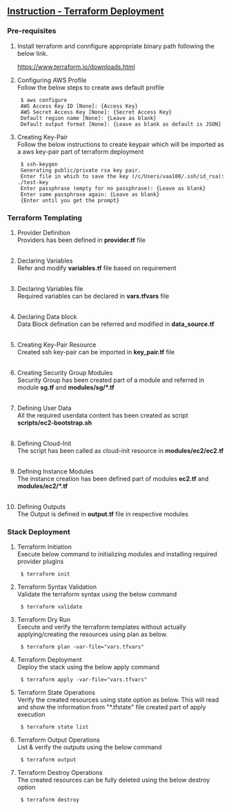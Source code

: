 <h2><u>Instruction - Terraform Deployment</u></h2>

<h3>Pre-requisites</h3>
  
1. Install terraform and connfigure appropriate binary path following the below link.</br>

      <a href="https://www.terraform.io/downloads.html"> https://www.terraform.io/downloads.html</a></br>

2. Configuring AWS Profile</br>
    Follow the below steps to create aws default profile</br>

        $ aws configure
        AWS Access Key ID [None]: {Access Key}
        AWS Secret Access Key [None]: {Secret Access Key}
        Default region name [None]: {Leave as blank}
        Default output format [None]: {Leave as blank as default is JSON}

3. Creating Key-Pair</br>
    Follow the below instructions to create keypair which will be imported as a aws key-pair part of terraform deployment</br>

        $ ssh-keygen
        Generating public/private rsa key pair.
        Enter file in which to save the key (/c/Users/vaa100/.ssh/id_rsa): ./test-key
        Enter passphrase (empty for no passphrase): {Leave as blank}
        Enter same passphrase again: {Leave as blank}
        {Enter until you get the prompt}

<h3>Terraform Templating</h3>
  
1. Provider Definition</br>
    Providers has been defined in <b>provider.tf</b> file</br></br>

2. Declaring Variables</br>
    Refer and modify <b>variables.tf</b> file based on requirement</br></br>

3. Declaring Variables file</br>
    Required variables can be declared in <b>vars.tfvars</b> file</br></br>

4. Declaring Data block</br>
    Data Block defination can be referred and modified in <b>data_source.tf</b></br></br>

5. Creating Key-Pair Resource</br>
    Created ssh key-pair can be imported in <b>key_pair.tf</b> file</br></br>

6. Creating Security Group Modules</br>
    Security Group has been created part of a module and referred in module <b>sg.tf</b> and <b>modules/sg/*.tf</b> </br></br>

7. Defining User Data</br>
    All the required userdata content has been created as script <b>scripts/ec2-bootstrap.sh</b></br></br>

8. Defining Cloud-Init</br>
    The script has been called as cloud-init resource in <b>modules/ec2/ec2.tf</b></br></br>

9. Defining Instance Modules</br>
    The instance creation has been defined part of modules <b>ec2.tf</b> and <b>modules/ec2/*.tf</b></br></br>

10. Defining Outputs</br>
    The Output is defined in <b>output.tf</b> file in respective modules</br>

<h3>Stack Deployment</h3>

1. Terraform Initiation</br>
    Execute below command to initializing modules and installing required provider plugins</br>

        $ terraform init

2. Terraform Syntax Validation</br>
    Validate the terraform syntax using the below command</br>

        $ terraform validate

3. Terraform Dry Run</br>
    Execute and verify the terraform templates without actually applying/creating the resources using plan as below.</br>

        $ terraform plan -var-file="vars.tfvars"

4. Terraform Deployment</br>
    Deploy the stack using the below apply command</br>

        $ terraform apply -var-file="vars.tfvars"

5. Terraform State Operations</br>
    Verify the created resources using state option as below. This will read and show the information from "*.tfstate" file created part of apply execution</br>

        $ terraform state list

6. Terraform Output Operations</br>
    List & verify the outputs using the below command</br>

        $ terraform output

7. Terraform Destroy Operations</br>
    The created resources can be fully deleted using the below destroy option</br>

        $ terraform destroy
